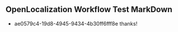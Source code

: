 ## OpenLocalization Workflow Test MarkDown
* ae0579c4-19d8-4945-9434-4b30ff6fff8e 
thanks!<!--HONumber=Mar16_HO1-->
